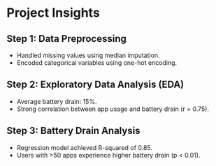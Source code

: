 # Project Insights

## Step 1: Data Preprocessing
- Handled missing values using median imputation.
- Encoded categorical variables using one-hot encoding.

## Step 2: Exploratory Data Analysis (EDA)
- Average battery drain: 15%.
- Strong correlation between app usage and battery drain (r = 0.75).

## Step 3: Battery Drain Analysis
- Regression model achieved R-squared of 0.85.
- Users with >50 apps experience higher battery drain (p < 0.01).